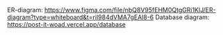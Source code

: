 ER-diagram: https://www.figma.com/file/nbQ8V95fEHM0QtgGRi1KlJ/ER-diagram?type=whiteboard&t=ril984dVMA7gEAl8-6
Database diagram: https://post-it-woad.vercel.app/database
